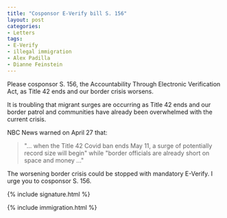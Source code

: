 ```yaml
---
title: "Cosponsor E-Verify bill S. 156"
layout: post
categories:
- Letters
tags:
- E-Verify
- illegal immigration
- Alex Padilla
- Dianne Feinstein
---
```


Please cosponsor S. 156, the Accountability Through Electronic Verification Act, as Title 42 ends and our border crisis worsens.

It is troubling that migrant surges are occurring as Title 42 ends and our border patrol and communities have already been overwhelmed with the current crisis.

NBC News warned on April 27 that:

> "... when the Title 42 Covid ban ends May 11, a surge of potentially record size will begin" while "border officials are already short on space and money ..."

The worsening border crisis could be stopped with mandatory E-Verify. I urge you to cosponsor S. 156.

{% include signature.html %}

{% include immigration.html %}
